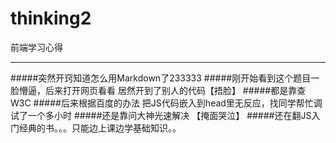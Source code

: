 ﻿# thinking2

前端学习心得

---

#####突然开窍知道怎么用Markdown了233333
#####刚开始看到这个题目一脸懵逼，后来打开网页看看  居然开到了别人的代码【捂脸】
#####都是靠查W3C
#####后来根据百度的办法  把JS代码嵌入到head里无反应，找同学帮忙调试了一个多小时
#####还是靠问大神光速解决 【掩面哭泣】
#####还在翻JS入门经典的书。。。只能边上课边学基础知识。。





